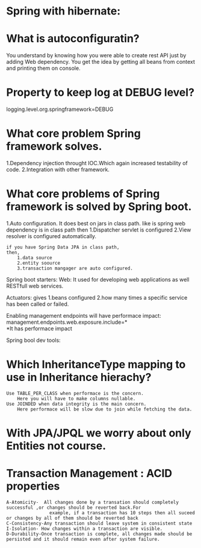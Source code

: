 # Spring with hibernate:

# What is autoconfiguratin?
You understand by knowing how you were able to create rest API just by adding Web dependency.
You get the idea by getting all beans from context and printing them on console.

# Property to keep log at DEBUG level?

logging.level.org.springframework=DEBUG

# What core problem Spring framework solves.
1.Dependency injection throught IOC.Which again increased testability of code.
2.Integration with other framework.

# What core problems of Spring framework is solved by Spring boot.

1.Auto configuration. It  does best on jars in class path.
	like is spring web dependency is in class path
	then 
		1.Dispatcher servlet is configured
		2.View resolver is configured automatically.
		
	if you have Spring Data JPA in class path,
	then,
		1.data source
		2.entity soource
		3.transaction mangager are auto configured.
		
		
Spring boot starters:
	Web:
	It used for developing web applications as well RESTfull web services.

Actuators:
	gives
	1.beans configured
	2.how many times a specific service has been called or failed.
	

 Enabling management endpoints will have performace impact:
management.endpoints.web.exposure.include=*  
 *It has performace impact

Spring bool dev tools:


# Which InheritanceType mapping to use in Inheritance hierachy?
	Use TABLE_PER_CLASS when performace is the concern.
		Here you will have to make columns nullable.
	Use JOINDED when data integrity is the main concern.
		Here performace will be slow due to join while fetching the data.
	
	
# With JPA/JPQL we worry about only Entities not course.


# Transaction Management : ACID properties

	A-Atomicity-  All changes done by a transation should completely successful ,or changes should be reverted back.For
					example, if a transaction has 10 steps then all suceed or changes by all of them should be reverted back
	C-Consistency-Any transaction should leave system in consistent state
	I-Isolation- How changes within a transaction are visible.
	D-Durability-Once transaction is complete, all changes made should be persisted and it should remain even after system failure.
	
